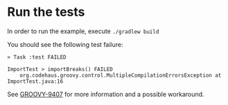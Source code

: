# Run the tests
In order to run the example, execute `./gradlew build`

You should see the following test failure:
```
> Task :test FAILED

ImportTest > importBreaks() FAILED
    org.codehaus.groovy.control.MultipleCompilationErrorsException at ImportTest.java:16

```

See [GROOVY-9407](https://issues.apache.org/jira/browse/GROOVY-9407) for more information and a possible workaround.
